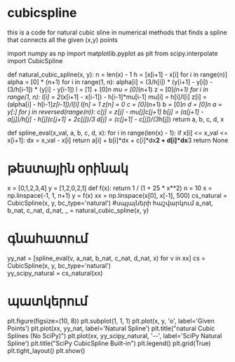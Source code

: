 # cubicspline

this is a code for natural cubic sline in numerical methods that finds a spline that connects all the given (x,y) points

 import numpy as np
import matplotlib.pyplot as plt
from scipy.interpolate import CubicSpline

def natural_cubic_spline(x, y):
    n = len(x) - 1
    h = [x[i+1] - x[i] for i in range(n)]
    alpha = [0] * (n+1)
    for i in range(1, n):
        alpha[i] = (3/h[i]) * (y[i+1] - y[i]) - (3/h[i-1]) * (y[i] - y[i-1])
    l = [1] + [0]*n
    mu = [0]*(n+1)
    z = [0]*(n+1)
    for i in range(1, n):
        l[i] = 2*(x[i+1] - x[i-1]) - h[i-1]*mu[i-1]
        mu[i] = h[i]/l[i]
        z[i] = (alpha[i] - h[i-1]*z[i-1])/l[i]
    l[n] = 1
    z[n] = 0
    c = [0]*(n+1)
    b = [0]*n
    d = [0]*n
    a = y[:]
    for j in reversed(range(n)):
        c[j] = z[j] - mu[j]*c[j+1]
        b[j] = (a[j+1] - a[j])/h[j] - h[j]*(c[j+1] + 2*c[j])/3
        d[j] = (c[j+1] - c[j])/(3*h[j])
    return a, b, c, d, x

def spline_eval(x_val, a, b, c, d, x):
    for i in range(len(x) - 1):
        if x[i] <= x_val <= x[i+1]:
            dx = x_val - x[i]
            return a[i] + b[i]*dx + c[i]*dx**2 + d[i]*dx**3
    return None

# թեստային օրինակ
x = [0,1,2,3,4]
y = [1,2,0,2,1]
def f(x):
    return 1 / (1 + 25 * x**2)
n = 10 
x = np.linspace(-1, 1, n+1)
y = f(x)
xx = np.linspace(x[0], x[-1], 500)
cs_natural = CubicSpline(x, y, bc_type='natural')
#սպլայների հաշվարկում
a_nat, b_nat, c_nat, d_nat, _ = natural_cubic_spline(x, y)

# գնահատում
yy_nat = [spline_eval(v, a_nat, b_nat, c_nat, d_nat, x) for v in xx]
cs = CubicSpline(x, y, bc_type='natural')  
yy_scipy_natural = cs_natural(xx)

# պատկերում
plt.figure(figsize=(10, 8))
plt.subplot(1, 1, 1)
plt.plot(x, y, 'o', label='Given Points')
plt.plot(xx, yy_nat, label='Natural Spline')
plt.title("natural Cubic Splines (No SciPy)")
plt.plot(xx, yy_scipy_natural, '--', label='SciPy Natural Spline')
plt.title("SciPy CubicSpline Built-in")
plt.legend()
plt.grid(True)
plt.tight_layout()
plt.show()
